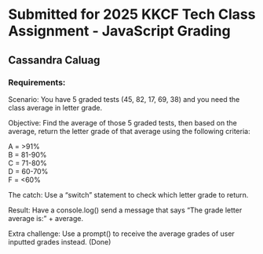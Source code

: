 # Submitted for 2025 KKCF Tech Class Assignment - JavaScript Grading
## Cassandra Caluag

### Requirements:
Scenario: You have 5 graded tests (45, 82, 17, 69, 38) and you need the class average in letter grade.

Objective: Find the average of those 5 graded tests, then based on the average, return the letter grade of that average using the following criteria:
 

A = >91% <br>
B = 81-90% <br>
C = 71-80% <br>
D = 60-70% <br>
F = <60% <br>


The catch: Use a “switch” statement to check which letter grade to return.

Result: Have a console.log() send a message that says “The grade letter average is:” + average.

Extra challenge: Use a prompt() to receive the average grades of user inputted grades instead. (Done)

